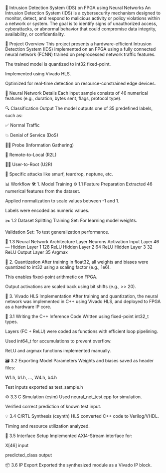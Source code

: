 🔐 Intrusion Detection System (IDS) on FPGA using Neural Networks
An Intrusion Detection System (IDS) is a cybersecurity mechanism designed to monitor, detect, and respond to malicious activity or policy violations within a network or system. The goal is to identify signs of unauthorized access, cyberattacks, or abnormal behavior that could compromise data integrity, availability, or confidentiality.

🚀 Project Overview
This project presents a hardware-efficient Intrusion Detection System (IDS) implemented on an FPGA using a fully connected neural network (FCNN) trained on preprocessed network traffic features.

The trained model is quantized to int32 fixed-point.

Implemented using Vivado HLS.

Optimized for real-time detection on resource-constrained edge devices.

🧠 Neural Network Details
Each input sample consists of 46 numerical features (e.g., duration, bytes sent, flags, protocol type).

🔍 Classification Output
The model outputs one of 35 predefined labels, such as:

✅ Normal Traffic

💥 Denial of Service (DoS)

🕵️‍♂️ Probe (Information Gathering)

📩 Remote-to-Local (R2L)

🧑‍💻 User-to-Root (U2R)

🔻 Specific attacks like smurf, teardrop, neptune, etc.

📊 Workflow
🛠️ 1. Model Training
⚙️ 1.1 Feature Preparation
Extracted 46 numerical features from the dataset.

Applied normalization to scale values between -1 and 1.

Labels were encoded as numeric values.

✂️ 1.2 Dataset Splitting
Training Set: For learning model weights.

Validation Set: To test generalization performance.

🧱 1.3 Neural Network Architecture
Layer	Neurons	Activation
Input Layer	46	—
Hidden Layer 1	128	ReLU
Hidden Layer 2	64	ReLU
Hidden Layer 3	32	ReLU
Output Layer	35	Argmax

🧮 2. Quantization
After training in float32, all weights and biases were quantized to int32 using a scaling factor (e.g., 1e6).

This enables fixed-point arithmetic on FPGA.

Output activations are scaled back using bit shifts (e.g., >> 20).

🧰 3. Vivado HLS Implementation
After training and quantization, the neural network was implemented in C++ using Vivado HLS, and deployed to FPGA as a hardware IP core.

🧾 3.1 Writing the C++ Inference Code
Written using fixed-point int32_t types.

Layers (FC + ReLU) were coded as functions with efficient loop pipelining.

Used int64_t for accumulations to prevent overflow.

ReLU and argmax functions implemented manually.

🗃️ 3.2 Exporting Model Parameters
Weights and biases saved as header files:

W1.h, b1.h, ..., W4.h, b4.h

Test inputs exported as test_sample.h

⚙️ 3.3 C Simulation (csim)
Used neural_net_test.cpp for simulation.

Verified correct prediction of known test input.

💡 3.4 C/RTL Synthesis (csynth)
HLS converted C++ code to Verilog/VHDL.

Timing and resource utilization analyzed.

🔌 3.5 Interface Setup
Implemented AXI4-Stream interface for:

X[46] input

predicted_class output

📦 3.6 IP Export
Exported the synthesized module as a Vivado IP block.
